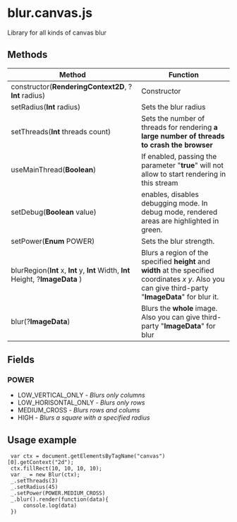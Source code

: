 # blur.canvas.js
 Library for all kinds of canvas blur

## Methods
Method                            |Function                                                                                   |
----------------------------------|-------------------------------------------------------------------------------------------|
constructor(**RenderingContext2D**, ?**Int** radius) | Constructor |
setRadius(**Int** radius)         |            Sets the blur radius                                                           |
setThreads(**Int** threads count) |Sets the number of threads for rendering **a large number of threads to crash the browser**|
useMainThread(**Boolean**)            |  If enabled, passing the parameter "**true**" will not allow to start rendering in this stream|
setDebug(**Boolean** value)  | enables, disables debugging mode. In debug mode, rendered areas are highlighted in green. |
setPower(**Enum** POWER) | Sets the blur strength.|
blurRegion(**Int** x, **Int** y, **Int** Width, **Int** Height, ?**ImageData** )                        | Blurs a region of the specified **height** and **width** at the specified coordinates *x* *y*. Also you can give third-party "**ImageData**" for blur it.
blur(?**ImageData**) | Blurs the **whole** image. Also you can give third-party "**ImageData**" for blur |

## Fields

### POWER
 * LOW_VERTICAL_ONLY - *Blurs only columns*
 * LOW_HORISONTAL_ONLY - *Blurs only rows*
 * MEDIUM_CROSS - *Blurs rows and colums*
 * HIGH - *Blurs a square with a specified radius*

## Usage example

```Js
 var ctx = document.getElementsByTagName("canvas")[0].getContext("2d");
 ctx.fillRect(10, 10, 10, 10);
 var _ = new Blur(ctx);
 _.setThreads(3)
 _.setRadius(45)
 _.setPower(POWER.MEDIUM_CROSS)
 _.blur().render(function(data){
     console.log(data)
 })
```

